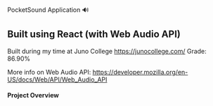 PocketSound Application 🔊

## Built using React (with Web Audio API)

Built during my time at Juno College https://junocollege.com/
Grade: 86.90%

More info on Web Audio API: https://developer.mozilla.org/en-US/docs/Web/API/Web_Audio_API


#### Project Overview


 


